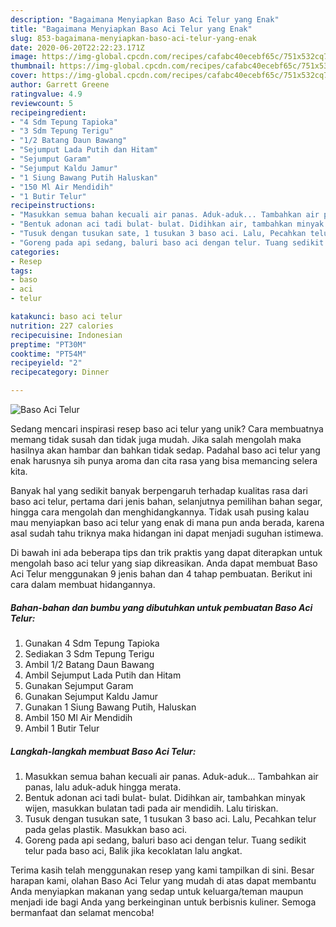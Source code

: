 ```yaml
---
description: "Bagaimana Menyiapkan Baso Aci Telur yang Enak"
title: "Bagaimana Menyiapkan Baso Aci Telur yang Enak"
slug: 853-bagaimana-menyiapkan-baso-aci-telur-yang-enak
date: 2020-06-20T22:22:23.171Z
image: https://img-global.cpcdn.com/recipes/cafabc40ecebf65c/751x532cq70/baso-aci-telur-foto-resep-utama.jpg
thumbnail: https://img-global.cpcdn.com/recipes/cafabc40ecebf65c/751x532cq70/baso-aci-telur-foto-resep-utama.jpg
cover: https://img-global.cpcdn.com/recipes/cafabc40ecebf65c/751x532cq70/baso-aci-telur-foto-resep-utama.jpg
author: Garrett Greene
ratingvalue: 4.9
reviewcount: 5
recipeingredient:
- "4 Sdm Tepung Tapioka"
- "3 Sdm Tepung Terigu"
- "1/2 Batang Daun Bawang"
- "Sejumput Lada Putih dan Hitam"
- "Sejumput Garam"
- "Sejumput Kaldu Jamur"
- "1 Siung Bawang Putih Haluskan"
- "150 Ml Air Mendidih"
- "1 Butir Telur"
recipeinstructions:
- "Masukkan semua bahan kecuali air panas. Aduk-aduk... Tambahkan air panas, lalu aduk-aduk hingga merata."
- "Bentuk adonan aci tadi bulat- bulat. Didihkan air, tambahkan minyak wijen, masukkan bulatan tadi pada air mendidih. Lalu tiriskan."
- "Tusuk dengan tusukan sate, 1 tusukan 3 baso aci. Lalu, Pecahkan telur pada gelas plastik. Masukkan baso aci."
- "Goreng pada api sedang, baluri baso aci dengan telur. Tuang sedikit telur pada baso aci, Balik jika kecoklatan lalu angkat."
categories:
- Resep
tags:
- baso
- aci
- telur

katakunci: baso aci telur 
nutrition: 227 calories
recipecuisine: Indonesian
preptime: "PT30M"
cooktime: "PT54M"
recipeyield: "2"
recipecategory: Dinner

---
```



![Baso Aci Telur](https://img-global.cpcdn.com/recipes/cafabc40ecebf65c/751x532cq70/baso-aci-telur-foto-resep-utama.jpg)

Sedang mencari inspirasi resep baso aci telur yang unik? Cara membuatnya memang tidak susah dan tidak juga mudah. Jika salah mengolah maka hasilnya akan hambar dan bahkan tidak sedap. Padahal baso aci telur yang enak harusnya sih punya aroma dan cita rasa yang bisa memancing selera kita.

Banyak hal yang sedikit banyak berpengaruh terhadap kualitas rasa dari baso aci telur, pertama dari jenis bahan, selanjutnya pemilihan bahan segar, hingga cara mengolah dan menghidangkannya. Tidak usah pusing kalau mau menyiapkan baso aci telur yang enak di mana pun anda berada, karena asal sudah tahu triknya maka hidangan ini dapat menjadi suguhan istimewa.




Di bawah ini ada beberapa tips dan trik praktis yang dapat diterapkan untuk mengolah baso aci telur yang siap dikreasikan. Anda dapat membuat Baso Aci Telur menggunakan 9 jenis bahan dan 4 tahap pembuatan. Berikut ini cara dalam membuat hidangannya.

<!--inarticleads1-->

##### Bahan-bahan dan bumbu yang dibutuhkan untuk pembuatan Baso Aci Telur:

1. Gunakan 4 Sdm Tepung Tapioka
1. Sediakan 3 Sdm Tepung Terigu
1. Ambil 1/2 Batang Daun Bawang
1. Ambil Sejumput Lada Putih dan Hitam
1. Gunakan Sejumput Garam
1. Gunakan Sejumput Kaldu Jamur
1. Gunakan 1 Siung Bawang Putih, Haluskan
1. Ambil 150 Ml Air Mendidih
1. Ambil 1 Butir Telur




<!--inarticleads2-->

##### Langkah-langkah membuat Baso Aci Telur:

1. Masukkan semua bahan kecuali air panas. Aduk-aduk... Tambahkan air panas, lalu aduk-aduk hingga merata.
1. Bentuk adonan aci tadi bulat- bulat. Didihkan air, tambahkan minyak wijen, masukkan bulatan tadi pada air mendidih. Lalu tiriskan.
1. Tusuk dengan tusukan sate, 1 tusukan 3 baso aci. Lalu, Pecahkan telur pada gelas plastik. Masukkan baso aci.
1. Goreng pada api sedang, baluri baso aci dengan telur. Tuang sedikit telur pada baso aci, Balik jika kecoklatan lalu angkat.




Terima kasih telah menggunakan resep yang kami tampilkan di sini. Besar harapan kami, olahan Baso Aci Telur yang mudah di atas dapat membantu Anda menyiapkan makanan yang sedap untuk keluarga/teman maupun menjadi ide bagi Anda yang berkeinginan untuk berbisnis kuliner. Semoga bermanfaat dan selamat mencoba!
